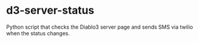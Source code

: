 d3-server-status
================

Python script that checks the Diablo3 server page and sends SMS via twilio when the status changes.